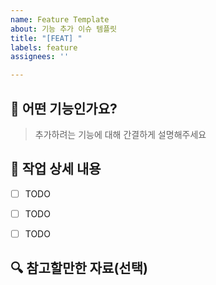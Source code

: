 ```yaml
---
name: Feature Template
about: 기능 추가 이슈 템플릿
title: "[FEAT] "
labels: feature
assignees: ''

---
```


## 📌 어떤 기능인가요?
> 추가하려는 기능에 대해 간결하게 설명해주세요


## 📜 작업 상세 내용
- [ ] TODO
- [ ] TODO
- [ ] TODO


## 🔍 참고할만한 자료(선택)